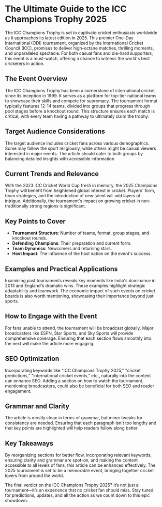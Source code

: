 # The Ultimate Guide to the ICC Champions Trophy 2025  

The ICC Champions Trophy is set to captivate cricket enthusiasts worldwide as it approaches its latest edition in 2025. This premier One-Day International (ODI) tournament, organized by the International Cricket Council (ICC), promises to deliver high-octane matches, thrilling moments, and unparalleled spectacle. For both casual fans and die-hard supporters, this event is a must-watch, offering a chance to witness the world's best cricketers in action.  

## **The Event Overview**  

The ICC Champions Trophy has been a cornerstone of international cricket since its inception in 1999. It serves as a platform for top-tier national teams to showcase their skills and compete for supremacy. The tournament format typically features 12-14 teams, divided into groups that progress through pool stages before a knockout round. This structure ensures each match is critical, with every team having a pathway to ultimately claim the trophy.  

## **Target Audience Considerations**  

The target audience includes cricket fans across various demographics. Some may follow the sport religiously, while others might be casual viewers interested in major events. The article should cater to both groups by balancing detailed insights with accessible information.  

## **Current Trends and Relevance**  

With the 2023 ICC Cricket World Cup fresh in memory, the 2025 Champions Trophy will benefit from heightened global interest in cricket. Players' form, team strategies, and the introduction of new talent will add layers of intrigue. Additionally, the tournament's impact on growing cricket in non-traditionally strong regions is significant.  

## **Key Points to Cover**  

- **Tournament Structure**: Number of teams, format, group stages, and knockout rounds.  
- **Defending Champions**: Their preparation and current form.  
- **Team Dynamics**: Newcomers and returning stars.  
- **Host Impact**: The influence of the host nation on the event's success.  

## **Examples and Practical Applications**  

Examining past tournaments reveals key moments like India's dominance in 2013 and England's dramatic wins. These examples highlight strategic adaptability and teamwork. The economic impact of such events on cricket boards is also worth mentioning, showcasing their importance beyond just sports.  

## **How to Engage with the Event**  

For fans unable to attend, the tournament will be broadcast globally. Major broadcasters like ESPN, Star Sports, and Sky Sports will provide comprehensive coverage. Ensuring that each section flows smoothly into the next will make the article more engaging.  

## **SEO Optimization**  

Incorporating keywords like "ICC Champions Trophy 2025," "cricket predictions," "international cricket events," etc., naturally into the content can enhance SEO. Adding a section on how to watch the tournament, mentioning broadcasters, could also be beneficial for both SEO and reader engagement.  

## **Grammar and Clarity**  

The article is mostly clean in terms of grammar, but minor tweaks for consistency are needed. Ensuring that each paragraph isn't too lengthy and that key points are highlighted will help readers follow along better.  

## **Key Takeaways**  

By reorganizing sections for better flow, incorporating relevant keywords, ensuring clarity and grammar are spot-on, and making the content accessible to all levels of fans, this article can be enhanced effectively. The 2025 tournament is set to be a memorable event, bringing together cricket lovers from around the world.  

The final verdict on the ICC Champions Trophy 2025? It’s not just a tournament—it’s an experience that no cricket fan should miss. Stay tuned for predictions, updates, and all the action as we count down to this epic showdown.